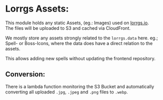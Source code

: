 
# Lorrgs Assets:

This module holds any static Assets, (eg.: Images) used on [lorrgs.io](https://lorrgs.io).  
The files will be uploaded to S3 and cached via CloudFront.

We mostly store any assets strongly related to the `lorrgs.data` here. eg.; Spell- or Boss-Icons,
where the data does have a direct relation to the assets.

This allows adding new spells without updating the frontend repository.


## Conversion:

There is a lambda function monitoring the S3 Bucket and automatically converting
all uploaded `.jpg`, `.jpeg` and `.png` files to `.webp`.
